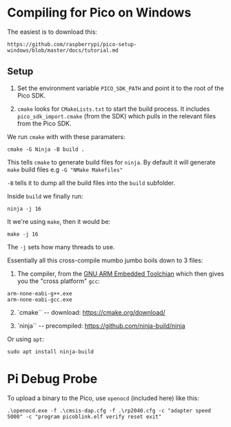 # Compiling for Pico on Windows

The easiest is to download this:

```
https://github.com/raspberrypi/pico-setup-windows/blob/master/docs/tutorial.md
```

## Setup

1. Set the environment variable `PICO_SDK_PATH` and point it to the root of the Pico SDK.

2. `cmake` looks for `CMakeLists.txt` to start the build process. It includes `pico_sdk_import.cmake` (from the SDK) which pulls in the relevant files from the Pico SDK.

We run `cmake` with with these paramaters:

```
cmake -G Ninja -B build .
```

This tells `cmake` to generate build files for `ninja`. By default it will generate `make` build files e.g `-G "NMake Makefiles"`

`-B` tells it to dump all the build files into the `build` subfolder.

Inside `build` we finally run:

```
ninja -j 16
```

It we're using `make`, then it would be:

```
make -j 16
```

The `-j` sets how many threads to use.

Essentially all this cross-compile mumbo jumbo boils down to 3 files:

1. The compiler, from the [GNU ARM Embedded Toolchian](https://developer.arm.com/downloads/-/gnu-rm) which then gives you the "cross platform" `gcc`:
```
arm-none-eabi-g++.exe
arm-none-eabi-gcc.exe
```

2. `cmake`` -- download: https://cmake.org/download/

3. `ninja`` -- precompiled: https://github.com/ninja-build/ninja

Or using `apt`:

```
sudo apt install ninja-build
```

# Pi Debug Probe

To upload a binary to the Pico, use `openocd` (included here) like this:

```
.\openocd.exe -f .\cmsis-dap.cfg -f .\rp2040.cfg -c "adapter speed 5000" -c "program picoblink.elf verify reset exit"
```